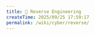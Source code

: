 ```yaml
---
title: 🔩 Reverse Engineering
createTime: 2025/09/25 17:59:17
permalink: /wiki/cyber/reverse/
---
```

